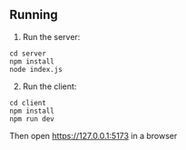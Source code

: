 ## Running

1. Run the server:
```
cd server
npm install
node index.js
```

2. Run the client:
```
cd client
npm install
npm run dev
```

Then open https://127.0.0.1:5173 in a browser
